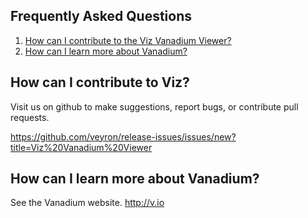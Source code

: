 Frequently Asked Questions
--------------------------

1. [How can I contribute to the Viz Vanadium Viewer?](#/help/faq/1)
2. [How can I learn more about Vanadium?](#/help/faq/2)

How can I contribute to Viz?<a name="1"></a>
----------------------------------------------

Visit us on github to make suggestions, report bugs, or contribute pull
requests.

https://github.com/veyron/release-issues/issues/new?title=Viz%20Vanadium%20Viewer

How can I learn more about Vanadium?<a name="2"></a>
------------------------------------

See the Vanadium website. http://v.io
